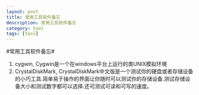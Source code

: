 ```yaml
---
layout: post
title: 常用工具软件备忘
description: 常用工具软件备忘
category: tool
tags: [tool]
---
```

#常用工具软件备忘#

1. cygwin, Cygwin是一个在windows平台上运行的类UNIX模拟环境
2. CrystalDiskMark, CrystalDiskMark中文版是一个测试你的硬盘或者存储设备的小巧工具.简单易于操作的界面让你随时可以测试你的存储设备.测试存储设备大小和测试数字都可以选择.还可测试可读和可写的速度。